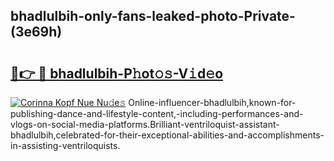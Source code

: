 ## bhadlulbih-only-fans​-leaked-photo​-Private-(3e69h)


# <h2><a href="https://mediaupload.pro?title=bhadlulbih&ref=git">🔗👉 🔴 bhadlulbih-P𝚑ot𝚘𝚜-V𝚒d𝚎o</a></h2>

[![Corinna Kopf Nue Nu𝚍e𝚜](https://i.imgur.com/0qMVB7G.gif)](https://mediaupload.pro?title=bhadlulbih&ref=git)
Online-influencer-bhadlulbih,known-for-publishing-dance-and-lifestyle-content,-including-performances-and-vlogs-on-social-media-platforms.Brilliant-ventriloquist-assistant-bhadlulbih,celebrated-for-their-exceptional-abilities-and-accomplishments-in-assisting-ventriloquists.  
